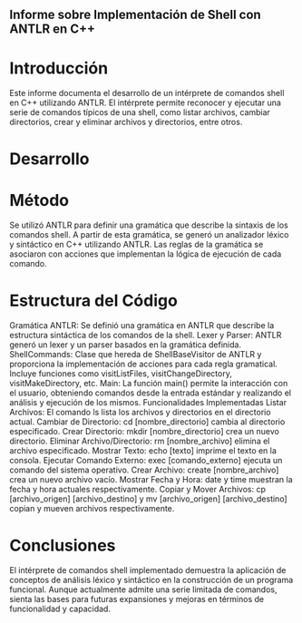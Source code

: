 ## Informe sobre Implementación de Shell con ANTLR en C++

# Introducción

Este informe documenta el desarrollo de un intérprete de comandos shell en C++ utilizando ANTLR. El intérprete permite reconocer y ejecutar una serie de comandos típicos de una shell, como listar archivos, cambiar directorios, crear y eliminar archivos y directorios, entre otros.

# Desarrollo

  # Método
  Se utilizó ANTLR para definir una gramática que describe la sintaxis de los comandos shell. A partir de esta gramática, se generó un analizador léxico y sintáctico en C++ utilizando ANTLR. Las reglas de la gramática se asociaron con acciones que implementan la lógica de ejecución de cada comando.

  # Estructura del Código
  Gramática ANTLR: Se definió una gramática en ANTLR que describe la estructura sintáctica de los comandos de la shell.
  Lexer y Parser: ANTLR generó un lexer y un parser basados en la gramática definida.
  ShellCommands: Clase que hereda de ShellBaseVisitor de ANTLR y proporciona la implementación de acciones para cada regla gramatical. Incluye funciones como visitListFiles, visitChangeDirectory, visitMakeDirectory, etc.
  Main: La función main() permite la interacción con el usuario, obteniendo comandos desde la entrada estándar y realizando el análisis y ejecución de los mismos.
  Funcionalidades Implementadas
  Listar Archivos: El comando ls lista los archivos y directorios en el directorio actual.
  Cambiar de Directorio: cd [nombre_directorio] cambia al directorio especificado.
  Crear Directorio: mkdir [nombre_directorio] crea un nuevo directorio.
  Eliminar Archivo/Directorio: rm [nombre_archivo] elimina el archivo especificado.
  Mostrar Texto: echo [texto] imprime el texto en la consola.
  Ejecutar Comando Externo: exec [comando_externo] ejecuta un comando del sistema operativo.
  Crear Archivo: create [nombre_archivo] crea un nuevo archivo vacío.
  Mostrar Fecha y Hora: date y time muestran la fecha y hora actuales respectivamente.
  Copiar y Mover Archivos: cp [archivo_origen] [archivo_destino] y mv [archivo_origen] [archivo_destino] copian y mueven archivos respectivamente.

# Conclusiones

El intérprete de comandos shell implementado demuestra la aplicación de conceptos de análisis léxico y sintáctico en la construcción de un programa funcional. Aunque actualmente admite una serie limitada de comandos, sienta las bases para futuras expansiones y mejoras en términos de funcionalidad y capacidad.
